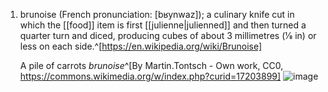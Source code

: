 1. brunoise (French pronunciation: [bʁynwaz]); a culinary knife cut in which the [[food]] item is first [[julienne|julienned]] and then turned a quarter turn and diced, producing cubes of about 3 millimetres (1⁄8 in) or less on each side.^[https://en.wikipedia.org/wiki/Brunoise]
   
   A pile of carrots *brunoise*^[By Martin.Tontsch - Own work, CC0, https://commons.wikimedia.org/w/index.php?curid=17203899]
   ![image](https://upload.wikimedia.org/wikipedia/commons/6/64/Karotten_brunoise.jpg)
